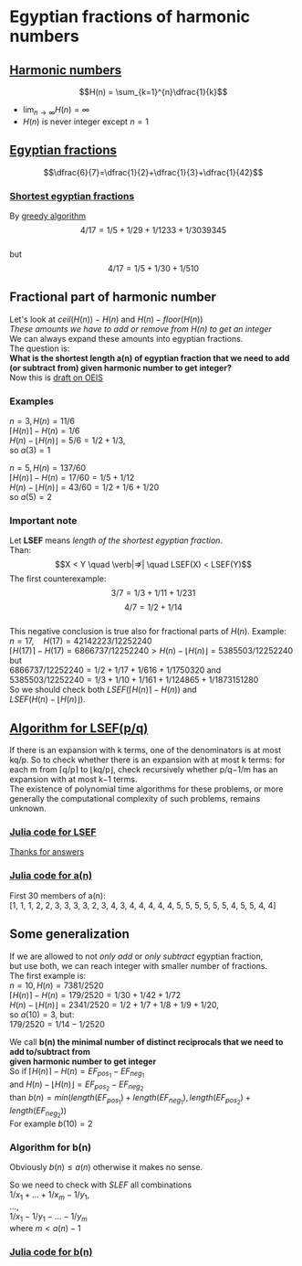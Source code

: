 # Egyptian fractions of harmonic numbers
## [Harmonic numbers](https://en.wikipedia.org/wiki/Harmonic_number)   
$$H(n) = \sum_{k=1}^{n}\dfrac{1}{k}$$  
- $\lim_{n \to \infty} H(n) = \infty$
- $H(n)$ is never integer except $n = 1$ 
## [Egyptian fractions](https://en.wikipedia.org/wiki/Egyptian_fraction)
$$\dfrac{6}{7}=\dfrac{1}{2}+\dfrac{1}{3}+\dfrac{1}{42}$$
###  [Shortest egyptian fractions](https://r-knott.surrey.ac.uk/Fractions/egyptian.html#section6.1) 
By [greedy algorithm](https://r-knott.surrey.ac.uk/Fractions/egyptian.html#section5) 
$$4/17 = 1/5 + 1/29 + 1/1233 + 1/3039345$$  
but  
$$4/17 = 1/5 + 1/30 + 1/510$$
## Fractional part of harmonic number
Let's look at $ceil(H(n))-H(n)$ and  $H(n)-floor(H(n))$  
*These amounts we have to add or remove from H(n) to get an integer*  
We can always expand these amounts into egyptian fractions.  
The question is:  
**What is the shortest length a(n) of egyptian fraction that we need to add (or subtract from) given harmonic number to get integer?**  
Now this is [draft on OEIS](https://oeis.org/draft/A363937)  
### Examples
$n=3, H(n)=11/6$  
$\lceil H(n)\rceil-H(n)=1/6$  
$H(n)-\lfloor H(n)\rfloor=5/6=1/2+1/3$,  
so $a(3)=1$  

$n=5, H(n)=137/60$  
$\lceil H(n)\rceil-H(n) = 17/60 = 1/5 + 1/12$  
$H(n)-\lfloor H(n)\rfloor = 43/60 = 1/2 + 1/6 + 1/20$  
so $a(5)=2$  
### Important note
Let **LSEF** means *length of the shortest egyptian fraction*.  
Than:  
$$X < Y \quad \verb|⇏| \quad LSEF(X) < LSEF(Y)$$
The first counterexample:  
$$3/7 = 1/3 + 1/11 + 1/231$$ 
$$4/7 = 1/2 + 1/14$$  
This negative conclusion is true also for fractional parts of $H(n)$. 
Example:  
$n = 17,\quad H(17) = 42142223/12252240$  
$\lceil H(17) \rceil-H(17)= 6866737/12252240 > H(n)-\lfloor H(n)\rfloor = 5385503/12252240$  
but  
$6866737/12252240=1/2+1/17+1/616+1/1750320$ and  
$5385503/12252240=1/3+1/10+1/161+1/124865+1/1873151280$  
So we should check both $LSEF(\lceil H(n)\rceil-H(n))$ and   
$LSEF(H(n)-\lfloor H(n)\rfloor)$.  
## [Algorithm for LSEF(p/q)](https://mathoverflow.net/questions/308385/what-is-the-shortest-length-of-an-egyptian-fraction-expansion-for-a-given-p-q)
If there is an expansion with k terms, one of the denominators is at most kq/p. 
So to check whether there is an expansion with at most k terms: for each m from ⌈q/p⌉ to ⌊kq/p⌋, check recursively whether p/q−1/m has an expansion with at most k−1 terms.  
The existence of polynomial time algorithms for these problems, or more generally the computational complexity of such problems, remains unknown.
### [Julia code for LSEF](https://github.com/lesobrod/egyptian-fractions/blob/main/LSEF.jl)
[Thanks for answers](https://discourse.julialang.org/t/fast-recursion-with-big-rationals/101023)

### [Julia code for a(n)](https://github.com/lesobrod/egyptian-fractions/blob/main/HLSEF.jl)
First 30 members of a(n):  
[1, 1, 1, 2, 2, 3, 3, 3, 3, 2, 3, 4, 3, 4, 
 4, 4, 4, 4, 5, 5, 5, 5, 5, 5, 4, 5, 5, 4, 4]
 
## Some generalization
If we are allowed to not *only add* or *only subtract* egyptian fraction,  
but use both, we can reach integer with smaller number of fractions.  
The first example is:  
$n=10, H(n)=7381/2520$  
$\lceil H(n)\rceil-H(n) = 179/2520 = 1/30 + 1/42 + 1/72$  
$H(n)-\lfloor H(n)\rfloor = 2341/2520 = 1/2 + 1/7 + 1/8 + 1/9 + 1/20$,  
so $a(10)=3$, but:  
$179/2520 = 1/14 - 1/2520$  

We call **b(n) the minimal number of distinct reciprocals that we need to add to/subtract from  
given harmonic number to get integer**  
So if $\lceil H(n)\rceil-H(n) = EF_{pos_1} - EF_{neg_1}$  
and $H(n)-\lfloor H(n)\rfloor = EF_{pos_2} - EF_{neg_2}$  
than $b(n) = min(length(EF_{pos_1})+length(EF_{neg_1}), length(EF_{pos_2})+length(EF_{neg_2}))$  
For example $b(10) = 2$  
### Algorithm for b(n)
Obviously $b(n) \leq a(n)$ otherwise it makes no sense.  

So we need to check with $SLEF$ all combinations  
$1/x_1+...+1/x_m -1/y_1,$  
$...,$  
$1/x_1-1/y_1-...-1/y_m$  
where $m < a(n) - 1$  
### [Julia code for b(n)](https://github.com/lesobrod/egyptian-fractions/blob/main/HCLSEF.jl)


